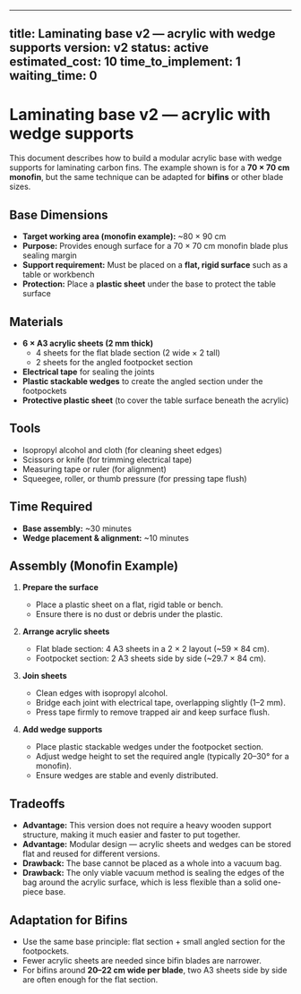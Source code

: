 
---
title: Laminating base v2 — acrylic with wedge supports
version: v2
status: active
estimated_cost: 10
time_to_implement: 1
waiting_time: 0
---
# Laminating base v2 — acrylic with wedge supports

This document describes how to build a modular acrylic base with wedge supports for laminating carbon fins.
The example shown is for a **70 × 70 cm monofin**, but the same technique can be adapted for **bifins** or other blade sizes.

## Base Dimensions
- **Target working area (monofin example):** ~80 × 90 cm  
- **Purpose:** Provides enough surface for a 70 × 70 cm monofin blade plus sealing margin  
- **Support requirement:** Must be placed on a **flat, rigid surface** such as a table or workbench  
- **Protection:** Place a **plastic sheet** under the base to protect the table surface  

## Materials
- **6 × A3 acrylic sheets (2 mm thick)**  
  - 4 sheets for the flat blade section (2 wide × 2 tall)  
  - 2 sheets for the angled footpocket section  
- **Electrical tape** for sealing the joints  
- **Plastic stackable wedges** to create the angled section under the footpockets  
- **Protective plastic sheet** (to cover the table surface beneath the acrylic)  

## Tools
- Isopropyl alcohol and cloth (for cleaning sheet edges)  
- Scissors or knife (for trimming electrical tape)  
- Measuring tape or ruler (for alignment)  
- Squeegee, roller, or thumb pressure (for pressing tape flush)  

## Time Required
- **Base assembly:** ~30 minutes  
- **Wedge placement & alignment:** ~10 minutes  

## Assembly (Monofin Example)
1. **Prepare the surface**  
   - Place a plastic sheet on a flat, rigid table or bench.  
   - Ensure there is no dust or debris under the plastic.  

2. **Arrange acrylic sheets**  
   - Flat blade section: 4 A3 sheets in a 2 × 2 layout (~59 × 84 cm).  
   - Footpocket section: 2 A3 sheets side by side (~29.7 × 84 cm).  

3. **Join sheets**  
   - Clean edges with isopropyl alcohol.  
   - Bridge each joint with electrical tape, overlapping slightly (1–2 mm).  
   - Press tape firmly to remove trapped air and keep surface flush.  

4. **Add wedge supports**  
   - Place plastic stackable wedges under the footpocket section.  
   - Adjust wedge height to set the required angle (typically 20–30° for a monofin).
   - Ensure wedges are stable and evenly distributed.  

## Tradeoffs
- **Advantage:** This version does not require a heavy wooden support structure, making it much easier and faster to put together.  
- **Advantage:** Modular design — acrylic sheets and wedges can be stored flat and reused for different versions.  
- **Drawback:** The base cannot be placed as a whole into a vacuum bag.  
- **Drawback:** The only viable vacuum method is sealing the edges of the bag around the acrylic surface, which is less flexible than a solid one-piece base.  

## Adaptation for Bifins
- Use the same base principle: flat section + small angled section for the footpockets.  
- Fewer acrylic sheets are needed since bifin blades are narrower.  
- For bifins around **20–22 cm wide per blade**, two A3 sheets side by side are often enough for the flat section.

